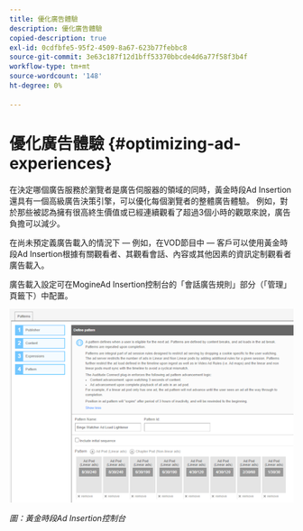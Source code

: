 ```yaml
---
title: 優化廣告體驗
description: 優化廣告體驗
copied-description: true
exl-id: 0cdfbfe5-95f2-4509-8a67-623b77febbc8
source-git-commit: 3e63c187f12d1bff53370bbcde4d6a77f58f3b4f
workflow-type: tm+mt
source-wordcount: '148'
ht-degree: 0%

---
```


# 優化廣告體驗 {#optimizing-ad-experiences}

在決定哪個廣告服務於瀏覽者是廣告伺服器的領域的同時，黃金時段Ad Insertion還具有一個高級廣告決策引擎，可以優化每個瀏覽者的整體廣告體驗。 例如，對於那些被認為擁有很高終生價值或已經連續觀看了超過3個小時的觀眾來說，廣告負擔可以減少。

在尚未預定義廣告載入的情況下 — 例如，在VOD節目中 — 客戶可以使用黃金時段Ad Insertion根據有關觀看者、其觀看會話、內容或其他因素的資訊定制觀看者廣告載入。

廣告載入設定可在MogineAd Insertion控制台的「會話廣告規則」部分（「管理」頁籤下）中配置。

![在Ad Insertion控制台的「會話廣告規則」部分配置廣告載入設定](/help/primetime-ad-insertion/assets/ad-insertion-console.png)

*圖：黃金時段Ad Insertion控制台*
